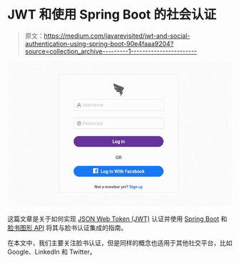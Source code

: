 # JWT 和使用 Spring Boot 的社会认证

> 原文：<https://medium.com/javarevisited/jwt-and-social-authentication-using-spring-boot-90e4faaa9204?source=collection_archive---------1----------------------->

![](img/c8ac3171f8a70eb6541e1003eea6473e.png)

这篇文章是关于如何实现 [JSON Web Token (JWT)](https://jwt.io/introduction/) 认证并使用 [Spring Boot](https://spring.io/projects/spring-boot) 和[脸书图形 API](https://developers.facebook.com/docs/graph-api/) 将其与脸书认证集成的指南。

在本文中，我们主要关注脸书认证，但是同样的概念也适用于其他社交平台，比如 Google、LinkedIn 和 Twitter。